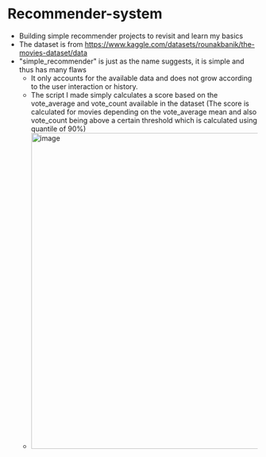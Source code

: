 # Recommender-system
- Building simple recommender projects to revisit and learn my basics
- The dataset is from https://www.kaggle.com/datasets/rounakbanik/the-movies-dataset/data
- "simple_recommender" is just as the name suggests, it is simple and thus has many flaws
  - It only accounts for the available data and does not grow according to the user interaction or history.
  - The script I made simply calculates a score based on the vote_average and vote_count available in the dataset (The score is calculated for movies depending on the vote_average mean and also vote_count being above a certain threshold which is calculated using quantile of 90%)
  - <img width="930" height="636" alt="image" src="https://github.com/user-attachments/assets/48d32450-9d1d-4192-be15-db72ec35353c" />
